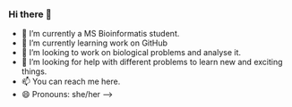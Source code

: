 ### Hi there 👋
- 🔭 I’m currently a MS Bioinformatis student.
- 🌱 I’m currently learning work on GitHub
- 👯 I’m looking to work on biological problems and analyse it.
- 🤔 I’m looking for help with different problems to learn new and exciting things.
- 📫 You can reach me here.
- 😄 Pronouns: she/her
-->
<!--
**NargisNaqvi/NargisNaqvi** is a ✨ _special_ ✨ repository because its `README.md` (this file) appears on your GitHub profile.

Here are some ideas to get you started:

- 🔭 I’m currently working on ...
- 🌱 I’m currently learning ...
- 👯 I’m looking to collaborate on ...
- 🤔 I’m looking for help with ...
- 💬 Ask me about ...
- 📫 How to reach me: ...
- 😄 Pronouns: ...
- ⚡ Fun fact: ...
-->
